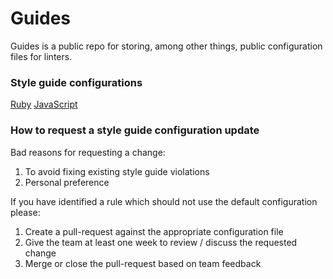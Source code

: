 # Guides

Guides is a public repo for storing, among other things, public configuration files for linters.

### Style guide configurations

[Ruby](/style/ruby/.rubocop.yml)
[JavaScript](https://github.com/BetterOfficeApps/eslint-config-lendesk)

### How to request a style guide configuration update

Bad reasons for requesting a change:

1. To avoid fixing existing style guide violations
2. Personal preference

If you have identified a rule which should not use the default configuration please:

1. Create a pull-request against the appropriate configuration file
2. Give the team at least one week to review / discuss the requested change
3. Merge or close the pull-request based on team feedback
